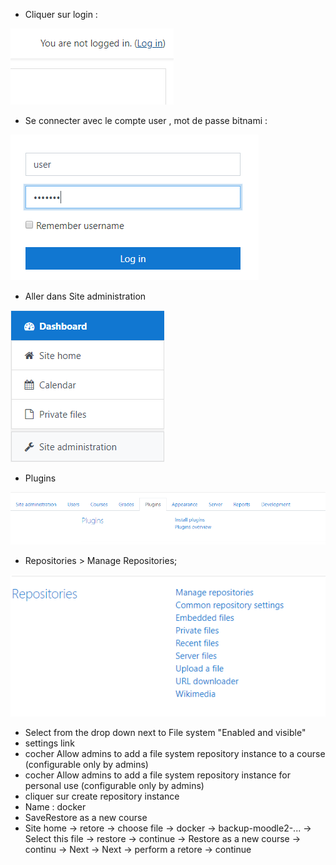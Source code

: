 
- Cliquer sur login :


![login](./images/moodle1.png?style=centerme)

- Se connecter avec le compte user , mot de passe bitnami :

![user](./images/moodle2.png)

- Aller dans Site administration 

![admin](./images/moodle3.png)

- Plugins 

![site_admin](./images/moodle4.png)

- Repositories > Manage Repositories;

![plugin](./images/moodle5.png)

- Select from the drop down next to File system "Enabled and visible"
- settings link
- cocher Allow admins to add a file system repository instance to a course (configurable only by admins)
- cocher Allow admins to add a file system repository instance for personal use (configurable only by admins)
- cliquer sur create repository instance
- Name : docker
- SaveRestore as a new course
- Site home -> retore -> choose file -> docker -> backup-moodle2-... -> Select this file -> restore -> continue -> Restore as a new course -> continu -> Next -> Next -> perform a retore -> continue
